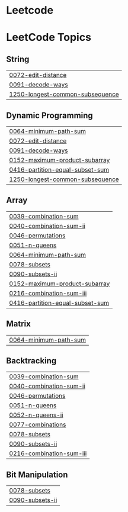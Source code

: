 # Leetcode
<!---LeetCode Topics Start-->
# LeetCode Topics
## String
|  |
| ------- |
| [0072-edit-distance](https://github.com/NANTHITHA-P/Leetcode/tree/master/0072-edit-distance) |
| [0091-decode-ways](https://github.com/NANTHITHA-P/Leetcode/tree/master/0091-decode-ways) |
| [1250-longest-common-subsequence](https://github.com/NANTHITHA-P/Leetcode/tree/master/1250-longest-common-subsequence) |
## Dynamic Programming
|  |
| ------- |
| [0064-minimum-path-sum](https://github.com/NANTHITHA-P/Leetcode/tree/master/0064-minimum-path-sum) |
| [0072-edit-distance](https://github.com/NANTHITHA-P/Leetcode/tree/master/0072-edit-distance) |
| [0091-decode-ways](https://github.com/NANTHITHA-P/Leetcode/tree/master/0091-decode-ways) |
| [0152-maximum-product-subarray](https://github.com/NANTHITHA-P/Leetcode/tree/master/0152-maximum-product-subarray) |
| [0416-partition-equal-subset-sum](https://github.com/NANTHITHA-P/Leetcode/tree/master/0416-partition-equal-subset-sum) |
| [1250-longest-common-subsequence](https://github.com/NANTHITHA-P/Leetcode/tree/master/1250-longest-common-subsequence) |
## Array
|  |
| ------- |
| [0039-combination-sum](https://github.com/NANTHITHA-P/Leetcode/tree/master/0039-combination-sum) |
| [0040-combination-sum-ii](https://github.com/NANTHITHA-P/Leetcode/tree/master/0040-combination-sum-ii) |
| [0046-permutations](https://github.com/NANTHITHA-P/Leetcode/tree/master/0046-permutations) |
| [0051-n-queens](https://github.com/NANTHITHA-P/Leetcode/tree/master/0051-n-queens) |
| [0064-minimum-path-sum](https://github.com/NANTHITHA-P/Leetcode/tree/master/0064-minimum-path-sum) |
| [0078-subsets](https://github.com/NANTHITHA-P/Leetcode/tree/master/0078-subsets) |
| [0090-subsets-ii](https://github.com/NANTHITHA-P/Leetcode/tree/master/0090-subsets-ii) |
| [0152-maximum-product-subarray](https://github.com/NANTHITHA-P/Leetcode/tree/master/0152-maximum-product-subarray) |
| [0216-combination-sum-iii](https://github.com/NANTHITHA-P/Leetcode/tree/master/0216-combination-sum-iii) |
| [0416-partition-equal-subset-sum](https://github.com/NANTHITHA-P/Leetcode/tree/master/0416-partition-equal-subset-sum) |
## Matrix
|  |
| ------- |
| [0064-minimum-path-sum](https://github.com/NANTHITHA-P/Leetcode/tree/master/0064-minimum-path-sum) |
## Backtracking
|  |
| ------- |
| [0039-combination-sum](https://github.com/NANTHITHA-P/Leetcode/tree/master/0039-combination-sum) |
| [0040-combination-sum-ii](https://github.com/NANTHITHA-P/Leetcode/tree/master/0040-combination-sum-ii) |
| [0046-permutations](https://github.com/NANTHITHA-P/Leetcode/tree/master/0046-permutations) |
| [0051-n-queens](https://github.com/NANTHITHA-P/Leetcode/tree/master/0051-n-queens) |
| [0052-n-queens-ii](https://github.com/NANTHITHA-P/Leetcode/tree/master/0052-n-queens-ii) |
| [0077-combinations](https://github.com/NANTHITHA-P/Leetcode/tree/master/0077-combinations) |
| [0078-subsets](https://github.com/NANTHITHA-P/Leetcode/tree/master/0078-subsets) |
| [0090-subsets-ii](https://github.com/NANTHITHA-P/Leetcode/tree/master/0090-subsets-ii) |
| [0216-combination-sum-iii](https://github.com/NANTHITHA-P/Leetcode/tree/master/0216-combination-sum-iii) |
## Bit Manipulation
|  |
| ------- |
| [0078-subsets](https://github.com/NANTHITHA-P/Leetcode/tree/master/0078-subsets) |
| [0090-subsets-ii](https://github.com/NANTHITHA-P/Leetcode/tree/master/0090-subsets-ii) |
<!---LeetCode Topics End-->